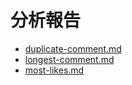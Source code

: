 # 分析報告

* [duplicate-comment.md](https://github.com/yurenju/fb-comments-fetcher/blob/gh-pages/reports/duplicate-comment.md)
* [longest-comment.md](https://github.com/yurenju/fb-comments-fetcher/blob/gh-pages/reports/longest-comment.md)
* [most-likes.md](https://github.com/yurenju/fb-comments-fetcher/blob/gh-pages/reports/most-likes.md)